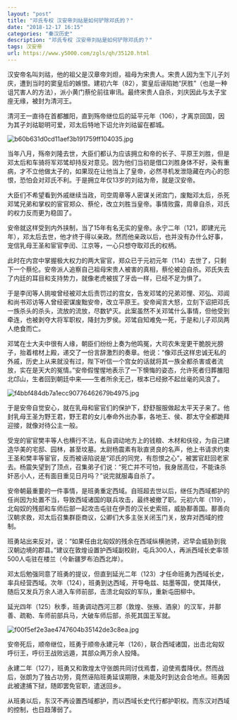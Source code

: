 ```yaml
---
layout: "post"
title: "邓氏专权 汉安帝刘祜是如何铲除邓氏的？"
date: "2018-12-17 16:15"
categories: "秦汉历史"
description: "邓氏专权 汉安帝刘祜是如何铲除邓氏的？"
tags: 汉安帝
url: https://www.y5000.com/zgls/qh/35120.html
---
```






汉安帝名叫刘祜，他的祖父是汉章帝刘炟，祖母为宋贵人。宋贵人因为生下儿子刘庆，遭到当时的窦皇后的嫉恨。建初六年（82），窦皇后诬陷她“厌胜”（也是一种诅咒害人的方法），派小黄门蔡伦前往审讯。最终宋贵人自杀，刘庆因此与太子宝座无缘，被封为清河王。

清河王一直待在首都雒阳，直到殇帝继位后的延平元年（106），才离京回国，因为其子刘祜聪明可爱，邓太后特地下诏允许刘祜留在都城。

![b60b631d0cd11aef3b191759ff104035.jpg](https://img.y5000.com/uploads/allimg/181019/b60b631d0cd11aef3b191759ff104035.jpg)

当年八月，殇帝刘隆去世，大臣们都认为应该拥立和帝的长子、平原王刘胜，但是邓太后和车骑将军邓骘却持反对意见。因为他们当初是借口刘胜身体不好，染有重病，才不立他做太子的，如果现在让他当上了皇帝，必然寻机发泄隐藏在内心的怨恨，恐怕会对邓氏不利。于是拥立年仅13岁的刘祜为帝，就是汉安帝。

大臣们不希望看到外戚继续当政，司空周章等人密谋关闭宫门，废黜邓太后，杀死邓骘兄弟和掌权的宦官郑众、蔡伦，改立刘胜当皇帝。事情败露，周章自杀，邓氏的权力反而更为稳固了。

安帝就这样受到内外挟制，当了15年有名无实的皇帝。永宁二年（121，即建光元年），邓太后去世，他才终于得以亲政。然而他亲政以后，也并没有办什么好事，宠信乳母王圣和宦官李闰、江京等，一心只想夺取邓氏的权柄。

此时在内宫中掌握极大权力的两大宦官，郑众已于元初元年（114）去世了，只剩下一个蔡伦。安帝派人追察自己祖母宋贵人被害的真相，蔡伦被迫自杀。邓氏失去了内廷的耳目和支持势力，就像老虎被拔了牙齿一样，已经不足为惧了。

于是李闰等人挑唆曾经被邓太后责罚过的宫女，告发邓骘的兄弟邓悝、邓弘、邓阊和尚书邓访等人曾经密谋废黜安帝，改立平原王。安帝闻言大怒，立刻下诏把邓氏一族杀头的杀头，流放的流放，尽数铲灭。此案虽然不关邓骘什么事情，但他受到牵连，也被剥夺大将军职权，降封为罗侯。邓骘自知难免一死，于是和儿子邓凤两人绝食而亡。

邓骘在士大夫中很有人缘，朝臣们纷纷上奏为他鸣冤，大司农朱宠更干脆脱光膀子，抬着棺材上殿，递交了一份言辞激烈的奏章。他说：“像邓氏这样忠诚无私的外戚，历史上从来就没有过，陛下听信一个宫女的话就将其一族全都杀害或者流放，实在是天大的冤情。”安帝假惺惺地表示了一下懊悔的姿态，允许死者归葬雒阳北邙山，生者回到朝廷中来——生者所余无己，根本已经掀不起丝毫的风浪了。

![f4bbf484db7a1ecc90776462679b4975.jpg](https://img.y5000.com/uploads/allimg/181019/f4bbf484db7a1ecc90776462679b4975.jpg)

于是安帝自觉安心，就在乳母和宦官们的保护下，舒舒服服做起太平天子来了。他封乳母王圣为野王君，野王君的女儿奉命外出办事，各地王、侯、郡太守全都跪拜迎接，就像对待公主一般。

受宠的宦官樊丰等人也横行不法，私自调动地方上的钱粮、木材和伕役，为自己建造华美的宅邸、园林，甚至坟墓。太尉杨震素有耿直贤良的名声，他上书请求约束王圣和樊丰等宦官，反而被诬陷说是“邓氏的同党，有怨恨之心”，被罢官赶回老家去。杨震失望到了顶点，召集弟子们说：“死亡并不可怕，我身居高位，不能诛杀奸恶小人，还有面目重见日月吗？”说完就服毒自杀了。

安帝朝最重要的一件事情，是班勇重定西域。自班超去世以后，继任为西域都护的任尚因为处置不当，导致西域诸国的联兵攻击，最终被撤了职。元初六年（119），北匈奴的残部和车师后部一起攻击屯驻在伊吾的汉长史索班，威胁鄯善国。鄯善向汉朝求救，邓太后召集群臣商议，公卿们大多主张关闭玉门关，放弃对西域的控制。

班勇站出来反对，说：“如果任由北匈奴的残余在西域纵横驰骋，迟早会威胁到我汉朝边境的郡县。”建议在敦煌设置护西域副校尉，屯兵300人，再派西域长史率领500人屯驻在楼兰（今新疆罗布泊西北岸）。

邓太后勉强同意了班勇的提议，但直到延光二年（123）才任命班勇为西域长史，率兵经营西域。次年（124），班勇到达西域，开导龟兹、姑墨等国，使其降伏，随后又发兵万余人进入车师前部，击溃北匈奴的军队，重新屯田柳中。

延光四年（125）秋季，班勇调动西河三郡（敦煌、张掖、酒泉）的汉军，并鄯善、疏勒、车师前部兵马，大破车师后部，杀死其国王军就。

![f00f5ef2e3ae4747604b35142de3c8ea.jpg](https://img.y5000.com/uploads/allimg/181019/f00f5ef2e3ae4747604b35142de3c8ea.jpg)

安帝死后，顺帝继位，班勇于顺帝永建元年（126），联合西域诸国，出击北匈奴呼衍王，呼衍王战败远遁，其部众两万余人投降。

永建二年（127），班勇又和敦煌太守张朗共同讨伐焉耆，迫使焉耆降伏。然而战后，张朗为了独占功劳，竟然诬陷班勇延误期限，未能及时到达会合地点。班勇因此被逮捕下狱，随即罢免官职，遣送回乡。

从班勇以后，东汉不再设置西域都护，而以西域长史代行都护职权。而东汉对西域的控制，也日趋薄弱了。
